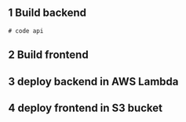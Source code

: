 ## 1 Build backend

    # code api

## 2 Build frontend

## 3 deploy backend in AWS Lambda

## 4 deploy frontend in S3 bucket
